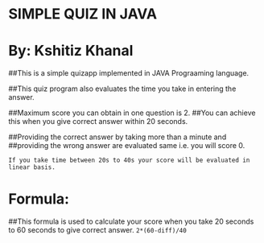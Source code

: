 # SIMPLE QUIZ IN JAVA
# By: Kshitiz Khanal

##This is a simple quizapp implemented in JAVA Prograaming language.




##This quiz program also evaluates the time you take in entering the answer.


##Maximum score you can obtain in one question is 2.
##You can achieve this when you give correct answer within 20 seconds.

##Providing the correct answer by taking more than a minute and 
##providing the wrong answer are evaluated same i.e. you will score 0.


```If you take time between 20s to 40s your score will be evaluated in linear basis.```

# Formula: 
##This formula is used to calculate your score when you take 20 seconds to 60 seconds to give correct answer.
```2*(60-diff)/40```
